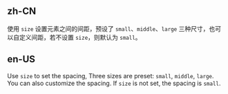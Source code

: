 ## zh-CN

使用 `size` 设置元素之间的间距，预设了 `small`、`middle`、`large` 三种尺寸，也可以自定义间距，若不设置 `size`，则默认为 `small`。

## en-US

Use `size` to set the spacing, Three sizes are preset: `small`, `middle`, `large`. You can also customize the spacing. If `size` is not set, the spacing is `small`.
